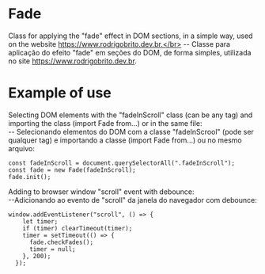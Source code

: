 # Fade

Class for applying the "fade" effect in DOM sections, in a simple way, used on the website https://www.rodrigobrito.dev.br.</br>
-- Classe para aplicação do efeito "fade" em seções do DOM, de forma simples, utilizada no site https://www.rodrigobrito.dev.br.

# Example of use

Selecting DOM elements with the "fadeInScroll" class (can be any tag) and importing the class (import Fade from...) or in the same file:</br>
-- Selecionando elementos do DOM com a classe "fadeInScrool" (pode ser qualquer tag) e importando a classe (import Fade from...) ou no mesmo arquivo:

```
const fadeInScroll = document.querySelectorAll(".fadeInScroll");
const fade = new Fade(fadeInScroll);
fade.init();
```

Adding to browser window "scroll" event with debounce:</br>
--Adicionando ao evento de "scroll" da janela do navegador com debounce:

```
window.addEventListener("scroll", () => {
    let timer;
    if (timer) clearTimeout(timer);
    timer = setTimeout(() => {
      fade.checkFades();
      timer = null;
    }, 200);
  });
```
